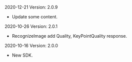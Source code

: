 2020-12-21 Version: 2.0.9
- Update some content.

2020-10-26 Version: 2.0.1
- RecognizeImage add Quality, KeyPointQuality response.


2020-10-16 Version: 2.0.0
- New SDK.

